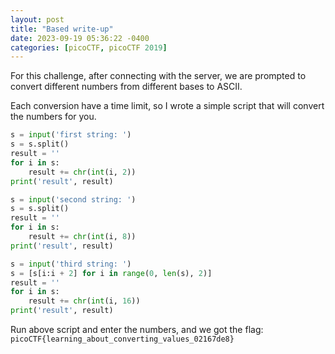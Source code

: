 ```yaml
---
layout: post
title: "Based write-up"
date: 2023-09-19 05:36:22 -0400
categories: [picoCTF, picoCTF 2019]
---
```


For this challenge, after connecting with the server, we are prompted to convert
different numbers from different bases to ASCII.

Each conversion have a time limit, so I wrote a simple script that will convert
the numbers for you.

```python
s = input('first string: ')
s = s.split()
result = ''
for i in s:
    result += chr(int(i, 2))
print('result', result)

s = input('second string: ')
s = s.split()
result = ''
for i in s:
    result += chr(int(i, 8))
print('result', result)

s = input('third string: ')
s = [s[i:i + 2] for i in range(0, len(s), 2)]
result = ''
for i in s:
    result += chr(int(i, 16))
print('result', result)
```

Run above script and enter the numbers, and we got the flag: `picoCTF{learning_about_converting_values_02167de8}`
